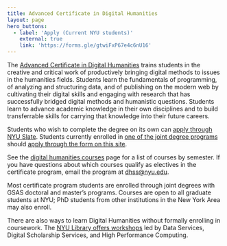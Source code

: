 ```yaml
---
title: Advanced Certificate in Digital Humanities
layout: page
hero_buttons:
  - label: 'Apply (Current NYU students)'
    external: true
    link: 'https://forms.gle/gtwiFxP67e4c6nU16'
---
```


The [Advanced Certificate in Digital Humanities](https://as.nyu.edu/dhss/advanced-certificate.html) trains
students in the creative and critical work of productively bringing digital methods to issues in the humanities fields.
Students learn the fundamentals of programming,
of analyzing and structuring data, and of publishing on the modern web by cultivating their digital skills and engaging
with research that has successfully bridged digital methods and humanistic questions. Students learn to advance academic
knowledge in their own disciplines and to build transferrable skills for carrying that knowledge into their future careers.

Students who wish to complete the degree on its own can
[apply through NYU Slate](https://www.nyu.edu/admissions/graduate-admissions/humanities.html).
Students currently
enrolled in [one of the joint degree programs](/curriculum/certificate/joint-degrees) should
[apply through the form on this site](https://forms.gle/gtwiFxP67e4c6nU16).

See the [digital humanities courses](/curriculum/courses/) page for a list of courses by semester.
If you have questions about which courses qualify as electives in the certificate program, email the program at [dhss@nyu.edu](mailto:dhss@nyu.edu).

Most certificate program students are enrolled through joint degrees with GSAS doctoral and master’s programs. Courses are open to all graduate students at NYU; PhD students from other institutions in the New York Area may also enroll.

There are also ways to learn Digital Humanities without formally enrolling in coursework.
The [NYU Library offers workshops](https://nyu.libcal.com/) led by Data Services, Digital Scholarship Services, and High Performance Computing.

